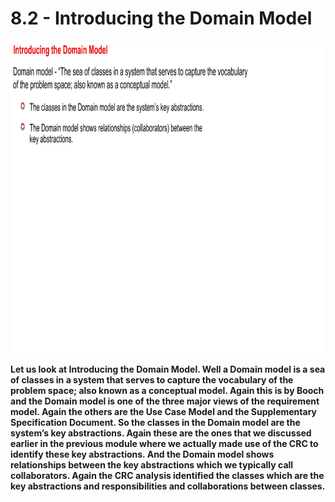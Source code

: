 # 8.2 - Introducing the Domain Model

<img src="/images/08_02_01.jpg" width="800" height="500">

**Let us look at Introducing the Domain Model. Well a Domain model is a sea of classes in a system that serves to capture the vocabulary of the problem space; also known as a conceptual model. Again this is by Booch and the Domain model is one of the three major views of the requirement model. Again the others are the Use Case Model and the Supplementary Specification Document. So the classes in the Domain model are the system’s key abstractions. Again these are the ones that we discussed earlier in the previous module where we actually made use of the CRC to identify these key abstractions. And the Domain model shows relationships between the key abstractions which we typically call collaborators. Again the CRC analysis identified the classes which are the key abstractions and responsibilities and collaborations between classes.**